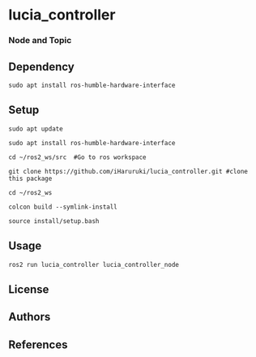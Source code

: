 # lucia_controller
### Node and Topic
## Dependency
    sudo apt install ros-humble-hardware-interface
## Setup
    sudo apt update

    sudo apt install ros-humble-hardware-interface

    cd ~/ros2_ws/src  #Go to ros workspace

    git clone https://github.com/iHaruruki/lucia_controller.git #clone this package

    cd ~/ros2_ws

    colcon build --symlink-install

    source install/setup.bash

## Usage
    ros2 run lucia_controller lucia_controller_node

## License
## Authors
## References
